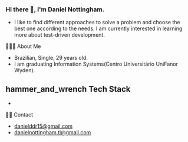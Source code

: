 ### Hi there 👋, I'm Daniel Nottingham.

- I like to find different approaches to solve a problem and choose the best one according to the needs. I am currently interested in learning more about test-driven development.

👨🏻‍💻 About Me
- Brazilian, Single, 29 years old.
- I am graduating Information Systems(Centro Universitário UniFanor Wyden).

hammer_and_wrench Tech Stack
-
-

🤝🏻 Contact
- danielddr15@gmail.com
- danielnottingham.ti@gmail.com


<!--
**danielnottingham/danielnottingham** is a ✨ _special_ ✨ repository because its `README.md` (this file) appears on your GitHub profile.

Here are some ideas to get you started:

- 🔭 I’m currently working on ...
- 🌱 I’m currently learning ...
- 👯 I’m looking to collaborate on ...
- 🤔 I’m looking for help with ...
- 💬 Ask me about ...
- 📫 How to reach me: ...
- 😄 Pronouns: ...
- ⚡ Fun fact: ...
-->
